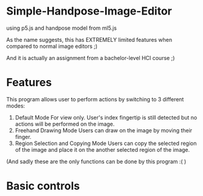 # Simple-Handpose-Image-Editor
using p5.js and handpose model from ml5.js

As the name suggests, this has EXTREMELY limited features when compared to normal image editors ;)

And it is actually an assignment from a bachelor-level HCI course ;) 

# Features
This program allows user to perform actions by switching to 3 different modes:
1. Default Mode
   For view only. User's index fingertip is still detected but no actions will be performed on the image.
2. Freehand Drawing Mode
   Users can draw on the image by moving their finger.
3. Region Selection and Copying Mode
   Users can copy the selected region of the image and place it on the another selected region of the image.

(And sadly these are the only functions can be done by this program :( )

# Basic controls
